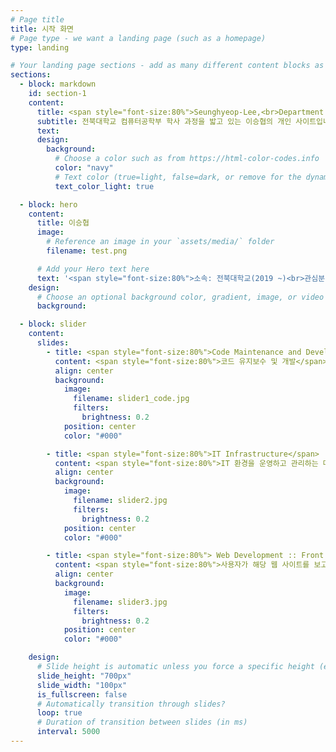 ```yaml
---
# Page title
title: 시작 화면
# Page type - we want a landing page (such as a homepage)
type: landing

# Your landing page sections - add as many different content blocks as you like
sections:
  - block: markdown
    id: section-1
    content:
      title: <span style="font-size:80%">Seunghyeop-Lee,<br>Department of Computer Engineering,<br>Jeonbuk National University</span>
      subtitle: 전북대학교 컴퓨터공학부 학사 과정을 밟고 있는 이승협의 개인 사이트입니다.
      text:
      design:
        background:
          # Choose a color such as from https://html-color-codes.info
          color: "navy"
          # Text color (true=light, false=dark, or remove for the dynamic theme color).
          text_color_light: true

  - block: hero
    content:
      title: 이승협
      image:
        # Reference an image in your `assets/media/` folder
        filename: test.png

      # Add your Hero text here
      text: '<span style="font-size:80%">소속: 전북대학교(2019 ~)<br>관심분야: IT 인프라 / 유지보수<br>전공: 컴퓨터공학부(2019 ~)</span>'
    design:
      # Choose an optional background color, gradient, image, or video
      background:

  - block: slider
    content:
      slides:
        - title: <span style="font-size:80%">Code Maintenance and Development</span>
          content: <span style="font-size:80%">코드 유지보수 및 개발</span>
          align: center
          background:
            image:
              filename: slider1_code.jpg
              filters:
                brightness: 0.2
            position: center
            color: "#000"

        - title: <span style="font-size:80%">IT Infrastructure</span>
          content: <span style="font-size:80%">IT 환경을 운영하고 관리하는 데 필요한 소프트웨어, 하드웨어, 서비스 및 IT 자원의 조합을 관리</span>
          align: center
          background:
            image:
              filename: slider2.jpg
              filters:
                brightness: 0.2
            position: center
            color: "#000"

        - title: <span style="font-size:80%"> Web Development :: Front end</span>
          content: <span style="font-size:80%">사용자가 해당 웹 사이트를 보고 상호 작용할 수 있도록 HTML, CSS 및 JavaScript를 사용하여 웹 사이트의 그래픽 사용자 인터페이스를 개발</span>
          align: center
          background:
            image:
              filename: slider3.jpg
              filters:
                brightness: 0.2
            position: center
            color: "#000"

    design:
      # Slide height is automatic unless you force a specific height (e.g. '400px')
      slide_height: "700px"
      slide_width: "100px"
      is_fullscreen: false
      # Automatically transition through slides?
      loop: true
      # Duration of transition between slides (in ms)
      interval: 5000
---
```

